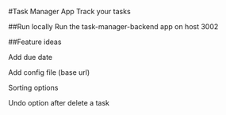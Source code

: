 #Task Manager App
Track your tasks

##Run locally
Run the task-manager-backend app on host 3002


##Feature ideas

Add due date

   Add config file (base url)

Sorting options

Undo option after delete a task


